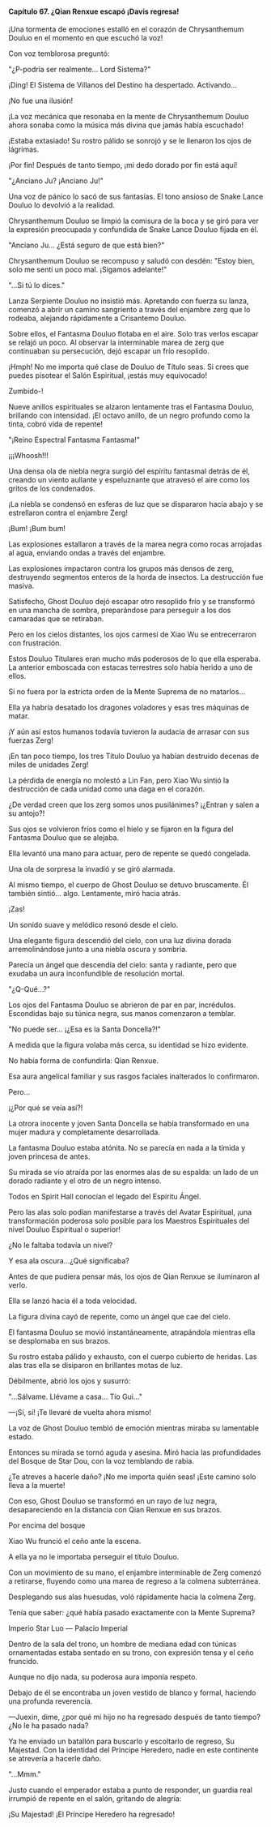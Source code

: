 
#### Capítulo 67. ¿Qian Renxue escapó ¡Davis regresa!


¡Una tormenta de emociones estalló en el corazón de Chrysanthemum Douluo en el momento en que escuchó la voz!

Con voz temblorosa preguntó:

"¿P-podría ser realmente... Lord Sistema?"

¡Ding! El Sistema de Villanos del Destino ha despertado. Activando...

¡No fue una ilusión!

¡La voz mecánica que resonaba en la mente de Chrysanthemum Douluo ahora sonaba como la música más divina que jamás había escuchado!

¡Estaba extasiado! Su rostro pálido se sonrojó y se le llenaron los ojos de lágrimas.

¡Por fin! Después de tanto tiempo, ¡mi dedo dorado por fin está aquí!

"¿Anciano Ju? ¡Anciano Ju!"

Una voz de pánico lo sacó de sus fantasías. El tono ansioso de Snake Lance Douluo lo devolvió a la realidad.

Chrysanthemum Douluo se limpió la comisura de la boca y se giró para ver la expresión preocupada y confundida de Snake Lance Douluo fijada en él.

"Anciano Ju... ¿Está seguro de que está bien?"

Chrysanthemum Douluo se recompuso y saludó con desdén: "Estoy bien, solo me sentí un poco mal. ¡Sigamos adelante!"

"...Si tú lo dices."

Lanza Serpiente Douluo no insistió más. Apretando con fuerza su lanza, comenzó a abrir un camino sangriento a través del enjambre zerg que lo rodeaba, alejando rápidamente a Crisantemo Douluo.

Sobre ellos, el Fantasma Douluo flotaba en el aire. Solo tras verlos escapar se relajó un poco. Al observar la interminable marea de zerg que continuaban su persecución, dejó escapar un frío resoplido.

¡Hmph! No me importa qué clase de Douluo de Título seas. Si crees que puedes pisotear el Salón Espiritual, ¡estás muy equivocado!

Zumbido-!

Nueve anillos espirituales se alzaron lentamente tras el Fantasma Douluo, brillando con intensidad. ¡El octavo anillo, de un negro profundo como la tinta, cobró vida de repente!

"¡Reino Espectral Fantasma Fantasma!"

¡¡¡Whoosh!!!

Una densa ola de niebla negra surgió del espíritu fantasmal detrás de él, creando un viento aullante y espeluznante que atravesó el aire como los gritos de los condenados.

¡La niebla se condensó en esferas de luz que se dispararon hacia abajo y se estrellaron contra el enjambre Zerg!

¡Bum! ¡Bum bum!

Las explosiones estallaron a través de la marea negra como rocas arrojadas al agua, enviando ondas a través del enjambre.

Las explosiones impactaron contra los grupos más densos de zerg, destruyendo segmentos enteros de la horda de insectos. La destrucción fue masiva.

Satisfecho, Ghost Douluo dejó escapar otro resoplido frío y se transformó en una mancha de sombra, preparándose para perseguir a los dos camaradas que se retiraban.

Pero en los cielos distantes, los ojos carmesí de Xiao Wu se entrecerraron con frustración.

Estos Douluo Titulares eran mucho más poderosos de lo que ella esperaba. La anterior emboscada con estacas terrestres solo había herido a uno de ellos.

Si no fuera por la estricta orden de la Mente Suprema de no matarlos...

Ella ya habría desatado los dragones voladores y esas tres máquinas de matar.

¡Y aún así estos humanos todavía tuvieron la audacia de arrasar con sus fuerzas Zerg!

¡En tan poco tiempo, los tres Título Douluo ya habían destruido decenas de miles de unidades Zerg!

La pérdida de energía no molestó a Lin Fan, pero Xiao Wu sintió la destrucción de cada unidad como una daga en el corazón.

¿De verdad creen que los zerg somos unos pusilánimes? ¡¿Entran y salen a su antojo?!

Sus ojos se volvieron fríos como el hielo y se fijaron en la figura del Fantasma Douluo que se alejaba.

Ella levantó una mano para actuar, pero de repente se quedó congelada.

Una ola de sorpresa la invadió y se giró alarmada.

Al mismo tiempo, el cuerpo de Ghost Douluo se detuvo bruscamente. Él también sintió... algo. Lentamente, miró hacia atrás.

¡Zas!

Un sonido suave y melódico resonó desde el cielo.

Una elegante figura descendió del cielo, con una luz divina dorada arremolinándose junto a una niebla oscura y sombría.

Parecía un ángel que descendía del cielo: santa y radiante, pero que exudaba un aura inconfundible de resolución mortal.

"¿Q-Qué...?"

Los ojos del Fantasma Douluo se abrieron de par en par, incrédulos. Escondidas bajo su túnica negra, sus manos comenzaron a temblar.

"No puede ser... ¡¿Esa es la Santa Doncella?!"

A medida que la figura volaba más cerca, su identidad se hizo evidente.

No había forma de confundirla: Qian Renxue.

Esa aura angelical familiar y sus rasgos faciales inalterados lo confirmaron.

Pero...

¡¿Por qué se veía así?!

La otrora inocente y joven Santa Doncella se había transformado en una mujer madura y completamente desarrollada.

La fantasma Douluo estaba atónita. No se parecía en nada a la tímida y joven princesa de antes.

Su mirada se vio atraída por las enormes alas de su espalda: un lado de un dorado radiante y el otro de un negro intenso.

Todos en Spirit Hall conocían el legado del Espíritu Ángel.

Pero las alas solo podían manifestarse a través del Avatar Espiritual, ¡una transformación poderosa solo posible para los Maestros Espirituales del nivel Douluo Espiritual o superior!

¿No le faltaba todavía un nivel?

Y esa ala oscura...¿Qué significaba?

Antes de que pudiera pensar más, los ojos de Qian Renxue se iluminaron al verlo.

Ella se lanzó hacia él a toda velocidad.

La figura divina cayó de repente, como un ángel que cae del cielo.

El fantasma Douluo se movió instantáneamente, atrapándola mientras ella se desplomaba en sus brazos.

Su rostro estaba pálido y exhausto, con el cuerpo cubierto de heridas. Las alas tras ella se disiparon en brillantes motas de luz.

Débilmente, abrió los ojos y susurró:

"...Sálvame. Llévame a casa... Tío Gui..."

—¡Sí, sí! ¡Te llevaré de vuelta ahora mismo!

La voz de Ghost Douluo tembló de emoción mientras miraba su lamentable estado.

Entonces su mirada se tornó aguda y asesina. Miró hacia las profundidades del Bosque de Star Dou, con la voz temblando de rabia.

¿Te atreves a hacerle daño? ¡No me importa quién seas! ¡Este camino solo lleva a la muerte!

Con eso, Ghost Douluo se transformó en un rayo de luz negra, desapareciendo en la distancia con Qian Renxue en sus brazos.

Por encima del bosque

Xiao Wu frunció el ceño ante la escena.

A ella ya no le importaba perseguir el título Douluo.

Con un movimiento de su mano, el enjambre interminable de Zerg comenzó a retirarse, fluyendo como una marea de regreso a la colmena subterránea.

Desplegando sus alas huesudas, voló rápidamente hacia la colmena Zerg.

Tenía que saber: ¿qué había pasado exactamente con la Mente Suprema?

Imperio Star Luo — Palacio Imperial

Dentro de la sala del trono, un hombre de mediana edad con túnicas ornamentadas estaba sentado en su trono, con expresión tensa y el ceño fruncido.

Aunque no dijo nada, su poderosa aura imponía respeto.

Debajo de él se encontraba un joven vestido de blanco y formal, haciendo una profunda reverencia.

—Juexin, dime, ¿por qué mi hijo no ha regresado después de tanto tiempo? ¿No le ha pasado nada?

Ya he enviado un batallón para buscarlo y escoltarlo de regreso, Su Majestad. Con la identidad del Príncipe Heredero, nadie en este continente se atrevería a hacerle daño.

"...Mmm."

Justo cuando el emperador estaba a punto de responder, un guardia real irrumpió de repente en el salón, gritando de alegría:

¡Su Majestad! ¡El Príncipe Heredero ha regresado!